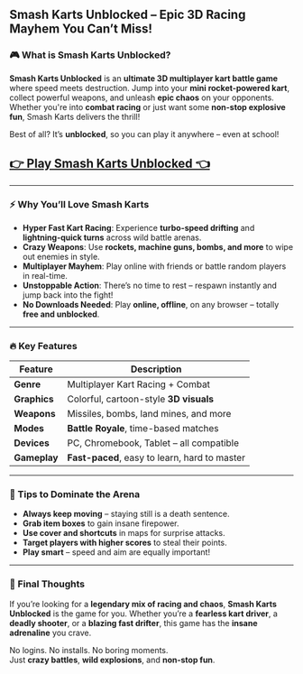 ## **Smash Karts Unblocked – Epic 3D Racing Mayhem You Can’t Miss!**

### 🎮 What is Smash Karts Unblocked?

**Smash Karts Unblocked** is an **ultimate 3D multiplayer kart battle game** where speed meets destruction. Jump into your **mini rocket-powered kart**, collect powerful weapons, and unleash **epic chaos** on your opponents. Whether you're into **combat racing** or just want some **non-stop explosive fun**, Smash Karts delivers the thrill!

Best of all? It’s **unblocked**, so you can play it anywhere – even at school!

## <a href="https://izigames.net/smash-karts/">👉 Play Smash Karts Unblocked 👈</a>

---

### ⚡️ Why You’ll Love Smash Karts

- **Hyper Fast Kart Racing**: Experience **turbo-speed drifting** and **lightning-quick turns** across wild battle arenas.
- **Crazy Weapons**: Use **rockets, machine guns, bombs, and more** to wipe out enemies in style.
- **Multiplayer Mayhem**: Play online with friends or battle random players in real-time.
- **Unstoppable Action**: There’s no time to rest – respawn instantly and jump back into the fight!
- **No Downloads Needed**: Play **online, offline**, on any browser – totally **free and unblocked**.

---

### 🔥 Key Features

| Feature | Description |
|--------|-------------|
| **Genre** | Multiplayer Kart Racing + Combat |
| **Graphics** | Colorful, cartoon-style **3D visuals** |
| **Weapons** | Missiles, bombs, land mines, and more |
| **Modes** | **Battle Royale**, time-based matches |
| **Devices** | PC, Chromebook, Tablet – all compatible |
| **Gameplay** | **Fast-paced**, easy to learn, hard to master |

---

### 🧠 Tips to Dominate the Arena

- **Always keep moving** – staying still is a death sentence.
- **Grab item boxes** to gain insane firepower.
- **Use cover and shortcuts** in maps for surprise attacks.
- **Target players with higher scores** to steal their points.
- **Play smart** – speed and aim are equally important!

---

### 🚀 Final Thoughts

If you’re looking for a **legendary mix of racing and chaos**, **Smash Karts Unblocked** is the game for you. Whether you’re a **fearless kart driver**, a **deadly shooter**, or a **blazing fast drifter**, this game has the **insane adrenaline** you crave.

No logins. No installs. No boring moments.  
Just **crazy battles**, **wild explosions**, and **non-stop fun**.
